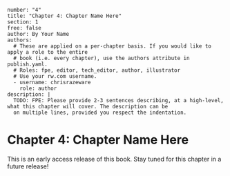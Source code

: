 ```metadata
number: "4"
title: "Chapter 4: Chapter Name Here"
section: 1
free: false
author: By Your Name
authors:
  # These are applied on a per-chapter basis. If you would like to apply a role to the entire
  # book (i.e. every chapter), use the authors attribute in publish.yaml.
  # Roles: fpe, editor, tech_editor, author, illustrator
  # Use your rw.com username.
  - username: chrisrazeware
    role: author
description: |
  TODO: FPE: Please provide 2-3 sentences describing, at a high-level, what this chapter will cover. The description can be
  on multiple lines, provided you respect the indentation.
```

# Chapter 4: Chapter Name Here

This is an early access release of this book. Stay tuned for this chapter in a future release!